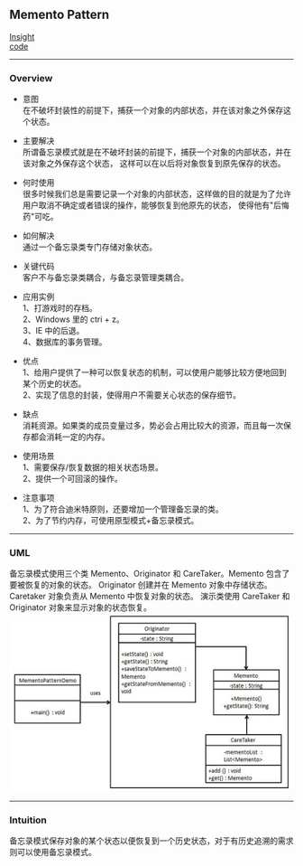 ## Memento Pattern
[Insight](https://www.runoob.com/design-pattern/memento-pattern.html)  
[code](../../../Code/CS/DesignPatterns/MementoPattern.py)

---
### Overview  
* 意图  
在不破坏封装性的前提下，捕获一个对象的内部状态，并在该对象之外保存这个状态。

* 主要解决  
所谓备忘录模式就是在不破坏封装的前提下，捕获一个对象的内部状态，并在该对象之外保存这个状态，
这样可以在以后将对象恢复到原先保存的状态。

* 何时使用  
很多时候我们总是需要记录一个对象的内部状态，这样做的目的就是为了允许用户取消不确定或者错误的操作，能够恢复到他原先的状态，
使得他有"后悔药"可吃。

* 如何解决  
通过一个备忘录类专门存储对象状态。

* 关键代码  
客户不与备忘录类耦合，与备忘录管理类耦合。

* 应用实例  
1、打游戏时的存档。  
2、Windows 里的 ctri + z。  
3、IE 中的后退。  
4、数据库的事务管理。

* 优点  
1、给用户提供了一种可以恢复状态的机制，可以使用户能够比较方便地回到某个历史的状态。   
2、实现了信息的封装，使得用户不需要关心状态的保存细节。

* 缺点  
消耗资源。如果类的成员变量过多，势必会占用比较大的资源，而且每一次保存都会消耗一定的内存。

* 使用场景  
1、需要保存/恢复数据的相关状态场景。   
2、提供一个可回滚的操作。

* 注意事项  
1、为了符合迪米特原则，还要增加一个管理备忘录的类。   
2、为了节约内存，可使用原型模式+备忘录模式。

---
### UML  
备忘录模式使用三个类 Memento、Originator 和 CareTaker。Memento 包含了要被恢复的对象的状态。
Originator 创建并在 Memento 对象中存储状态。Caretaker 对象负责从 Memento 中恢复对象的状态。
演示类使用 CareTaker 和 Originator 对象来显示对象的状态恢复。  
![](src/UML_0.png)  

---
### Intuition  
备忘录模式保存对象的某个状态以便恢复到一个历史状态，对于有历史追溯的需求则可以使用备忘录模式。